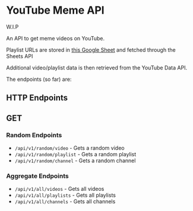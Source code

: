 # YouTube Meme API

W.I.P

An API to get meme videos on YouTube.

Playlist URLs are stored in [this Google Sheet](https://docs.google.com/spreadsheets/d/1MuvC8JpJte1wzAS0m9qR0rr2-gxzL8aaX6lvlKeAqvs/edit?usp=sharing)
and fetched through the Sheets API

Additional video/playlist data is then retrieved from the YouTube Data API.

The endpoints (so far) are:

## HTTP Endpoints

## GET

### Random Endpoints

- `/api/v1/random/video` - Gets a random video
- `/api/v1/random/playlist` - Gets a random playlist
- `/api/v1/random/channel` - Gets a random channel

### Aggregate Endpoints

- `/api/v1/all/videos` - Gets all videos
- `/api/v1/all/playlists` - Gets all playlists
- `/api/v1/all/channels` - Gets all channels
